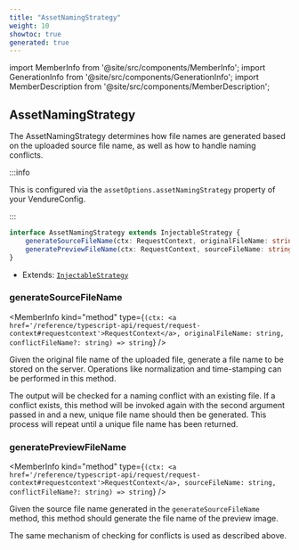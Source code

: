 ```yaml
---
title: "AssetNamingStrategy"
weight: 10
showtoc: true
generated: true
---
```

<!-- This file was generated from the Vendure source. Do not modify. Instead, re-run the "docs:build" script -->
import MemberInfo from '@site/src/components/MemberInfo';
import GenerationInfo from '@site/src/components/GenerationInfo';
import MemberDescription from '@site/src/components/MemberDescription';


## AssetNamingStrategy

<GenerationInfo sourceFile="packages/core/src/config/asset-naming-strategy/asset-naming-strategy.ts" sourceLine="18" packageName="@vendure/core" />

The AssetNamingStrategy determines how file names are generated based on the uploaded source file name,
as well as how to handle naming conflicts.

:::info

This is configured via the `assetOptions.assetNamingStrategy` property of
your VendureConfig.

:::

```ts title="Signature"
interface AssetNamingStrategy extends InjectableStrategy {
    generateSourceFileName(ctx: RequestContext, originalFileName: string, conflictFileName?: string): string;
    generatePreviewFileName(ctx: RequestContext, sourceFileName: string, conflictFileName?: string): string;
}
```
* Extends: <code><a href='/reference/typescript-api/common/injectable-strategy#injectablestrategy'>InjectableStrategy</a></code>



<div className="members-wrapper">

### generateSourceFileName

<MemberInfo kind="method" type={`(ctx: <a href='/reference/typescript-api/request/request-context#requestcontext'>RequestContext</a>, originalFileName: string, conflictFileName?: string) => string`}   />

Given the original file name of the uploaded file, generate a file name to
be stored on the server. Operations like normalization and time-stamping can
be performed in this method.

The output will be checked for a naming conflict with an existing file. If a conflict
exists, this method will be invoked again with the second argument passed in and a new, unique
file name should then be generated. This process will repeat until a unique file name has
been returned.
### generatePreviewFileName

<MemberInfo kind="method" type={`(ctx: <a href='/reference/typescript-api/request/request-context#requestcontext'>RequestContext</a>, sourceFileName: string, conflictFileName?: string) => string`}   />

Given the source file name generated in the `generateSourceFileName` method, this method
should generate the file name of the preview image.

The same mechanism of checking for conflicts is used as described above.


</div>
